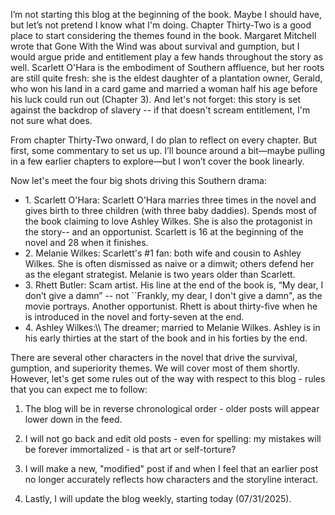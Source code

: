 <p>
I’m not starting this blog at the beginning of the book. Maybe I should have, but let’s not pretend I know what I'm doing. Chapter Thirty-Two is a good place to start considering the themes found in the book. 
Margaret Mitchell wrote that Gone With the Wind was about survival and gumption, but I would argue pride and entitlement play a few hands throughout the story as well. Scarlett O'Hara is the embodiment of 
Southern affluence, but her roots are still quite fresh: she is the eldest daughter of a plantation owner, Gerald, who won his land in a card game and married a woman half his age before his luck could run out 
(Chapter 3). And let's not forget: this story is set against the backdrop of slavery -- if that doesn't scream entitlement, I'm not sure what does.
</p>

<p>
From chapter Thirty-Two onward, I do plan to reflect on every chapter. But first, some commentary to set us up.
I’ll bounce around a bit—maybe pulling in a few earlier chapters to explore—but I won’t cover the book linearly.
</p>

<p>
Now let's meet the four big shots driving this Southern drama:

<ul>
  <li>
1. Scarlett O'Hara:
	Scarlett O'Hara marries three times in the novel and gives birth to three children (with three baby daddies).
	Spends most of the book claiming to love Ashley Wilkes. She is also the protagonist in the story-- and an opportunist.
	Scarlett is 16 at the beginning of the novel and 28 when it finishes.
 </li>

<li>
2. Melanie Wilkes:
	Scarlett's #1 fan: both wife and cousin to Ashley Wilkes. She is often dismissed as naive or a dimwit; others 
	defend her as the elegant strategist. Melanie is two years older than Scarlett.
 </li>

 
<li>
3. Rhett Butler:
	Scam artist. His line at the end of the book is, “My dear, I don’t give a damn” -- not ``Frankly, my dear, I don't give a damn", as 
	the movie portrays. Another opportunist. Rhett is about thirty-five when he is introduced in the novel and forty-seven at the end.
</li>

<li>
4. Ashley Wilkes:\\
	The dreamer; married to Melanie Wilkes. Ashley is in his early thirties at the start of the book and in his forties by the end.
 </li>
</ul>

There are several other characters in the novel that drive the survival, gumption, and superiority themes. We will
cover most of them shortly. However, let's get some rules out of the way with respect to this blog - rules that you can expect me
to follow:

1. The blog will be in reverse chronological order - older posts will appear lower down in the feed.

2. I will not go back and edit old posts - even for spelling: my mistakes will be forever immortalized - is that art or self-torture?

3. I will make a new, "modified" post if and when I feel that an earlier post no longer accurately reflects how characters and the storyline interact.

4. Lastly, I will update the blog weekly, starting today (07/31/2025).
